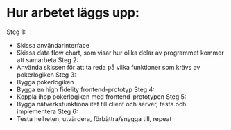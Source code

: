 # Hur arbetet läggs upp:
Steg 1:
- Skissa användarinterface
- Skissa data flow chart, som visar hur olika delar av programmet kommer att samarbeta
Steg 2:
- Använda skissen för att ta reda på vilka funktioner som krävs av pokerlogiken
Steg 3:
- Bygga pokerlogiken
- Bygga en high fidelity frontend-prototyp
Steg 4:
- Koppla ihop pokerlogiken med frontend-prototypen
Steg 5:
- Bygga nätverksfunktionalitet till client och server, testa och implementera
Steg 6:
- Testa helheten, utvärdera, förbättra/snygga till, repeat
